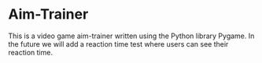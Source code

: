 # Aim-Trainer
This is a video game aim-trainer written using the Python library Pygame. In the future we will add a reaction time test where users can see their reaction time.
